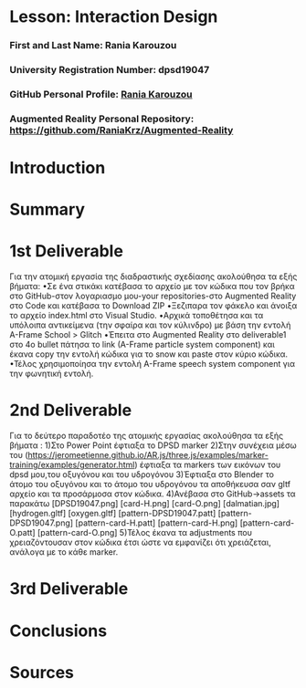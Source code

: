 # Lesson: Interaction Design

### First and Last Name: Rania Karouzou
### University Registration Number: dpsd19047
### GitHub Personal Profile: [Rania Karouzou](https://github.com/RaniaKrz)
### Augmented Reality Personal Repository: https://github.com/RaniaKrz/Augmented-Reality

# Introduction

# Summary


# 1st Deliverable
Για την ατομική εργασία της διαδραστικής σχεδίασης ακολούθησα τα εξής βήματα: 
•Σε ένα στικάκι κατέβασα το αρχείο με τον κώδικα που τον βρήκα στο GitHub-στον λογαριασμο μου-your repositories-στο Augmented Reality στο Code και κατέβασα το Download ZIP
•Ξεζιπαρα τον φάκελο και άνοιξα το αρχείο index.html στο Visual Studio. 
•Αρχικά τοποθέτησα και τα υπόλοιπα αντικείμενα (την σφαίρα και τον κύλινδρο) με βάση την εντολή A-Frame School > Glitch
•Έπειτα στο Augmented Reality στο deliverable1 στο 4ο bullet πάτησα το link (A-Frame particle system component) και έκανα copy την εντολή κώδικα για το snow και paste στον κύριο κώδικα. 
•Τέλος χρησιμοποίησα την εντολή A-Frame speech system component για την φωνητική εντολή.

# 2nd Deliverable
Για το δεύτερο παραδοτέο της ατομικής εργασίας ακολούθησα τα εξής βήματα : 
1)Στο Power Point έφτιαξα το DPSD marker 
2)Στην συνέχεια μέσω του (https://jeromeetienne.github.io/AR.js/three.js/examples/marker-training/examples/generator.html) έφτιαξα τα markers των εικόνων του dpsd μου,του οξυγόνου και του υδρογόνου 
3)Έφτιαξα στο Blender το άτομο του οξυγόνου και το άτομο του υδρογόνου τα αποθήκευσα σαν gltf αρχείο και τα προσάρμοσα στον κώδικα.
4)Ανέβασα στο GitHub->assets τα παρακάτω
[DPSD19047.png]
[card-H.png] 
[card-O.png]
[dalmatian.jpg]
[hydrogen.gltf] 
[oxygen.gltf]
[pattern-DPSD19047.patt] 
[pattern-DPSD19047.png] 
[pattern-card-H.patt] 
[pattern-card-H.png]
[pattern-card-O.patt]
[pattern-card-O.png]
5)Τέλος έκανα τα adjustments που χρειαζόντουσαν στον κώδικα έτσι ώστε να εμφανίζει ότι χρειάζεται, ανάλογα με το κάθε marker.
# 3rd Deliverable


# Conclusions


# Sources
